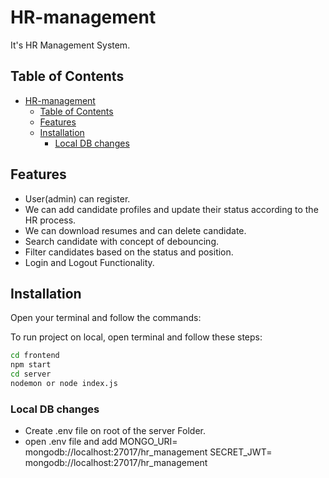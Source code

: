 # HR-management

It's HR Management System.

## Table of Contents

- [HR-management](#HR-management)
  - [Table of Contents](#table-of-contents)
  - [Features](#features)
  - [Installation](#installation)
    - [Local DB changes](#local-db-changes)

## Features

- User(admin) can register.
- We can add candidate profiles and update their status according to the HR process.
- We can download resumes and can delete candidate.
- Search candidate with concept of debouncing.
- Filter candidates based on the status and position.
- Login and Logout Functionality.

## Installation

Open your terminal and follow the commands:



To run project on local, open terminal and follow these steps:

```bash
cd frontend
npm start
cd server
nodemon or node index.js
```

### Local DB changes

- Create .env file on root of the server Folder.
- open .env file and add 
   MONGO_URI= mongodb://localhost:27017/hr_management
   SECRET_JWT= mongodb://localhost:27017/hr_management
